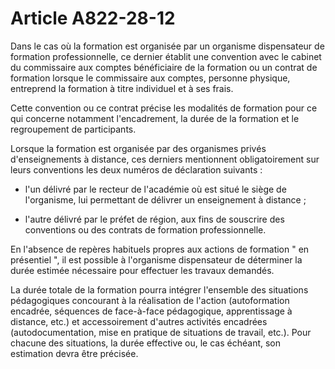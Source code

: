 # Article A822-28-12

Dans le cas où la formation est organisée par un organisme dispensateur de formation professionnelle, ce dernier établit une convention avec le cabinet du commissaire aux comptes bénéficiaire de la formation ou un contrat de formation lorsque le commissaire aux comptes, personne physique, entreprend la formation à titre individuel et à ses frais.

Cette convention ou ce contrat précise les modalités de formation pour ce qui concerne notamment l'encadrement, la durée de la formation et le regroupement de participants.

Lorsque la formation est organisée par des organismes privés d'enseignements à distance, ces derniers mentionnent obligatoirement sur leurs conventions les deux numéros de déclaration suivants :

- l'un délivré par le recteur de l'académie où est situé le siège de l'organisme, lui permettant de délivrer un enseignement à distance ;

- l'autre délivré par le préfet de région, aux fins de souscrire des conventions ou des contrats de formation professionnelle.

En l'absence de repères habituels propres aux actions de formation " en présentiel ", il est possible à l'organisme dispensateur de déterminer la durée estimée nécessaire pour effectuer les travaux demandés.

La durée totale de la formation pourra intégrer l'ensemble des situations pédagogiques concourant à la réalisation de l'action (autoformation encadrée, séquences de face-à-face pédagogique, apprentissage à distance, etc.) et accessoirement d'autres activités encadrées (autodocumentation, mise en pratique de situations de travail, etc.). Pour chacune des situations, la durée effective ou, le cas échéant, son estimation devra être précisée.
